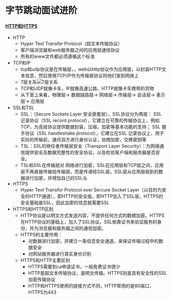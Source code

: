 # 字节跳动面试进阶

 #### [HTTP和HTTPS](https://www.huaweicloud.com/articles/d81c7888a0713fca6141423cefb8661d.html)
   + HTTP
     + Hyper Text Transfer Protocol（超文本传输协议）
     + 客户端浏览器和web服务器之间的应用层通信协议
     + 所有的www文件都必须遵循这个标准
   + TCP和IP
     + tcp和udp协议是在传输层，，web以http协议作为应用层，以封装HTTP文本信息，然后使用TCP/IP作为传输层协议将他们发到网络上
     + 7层关系![7层关系](./7层.png)
     + TCP和UDP就像卡车，IP就像高速公路，HTTP就像卡车携带的货物
     + 从下至上来看，物理层-> 数据链路层-> 网络层-> 传输层-> 会话层-> 表示层-> 应用层
   + SSL和TSL
     + SSL：（Secure Sockets Layer 安全嵌套层），SSL协议分为两层： SSL 记录协议（SSL record protocol），它建立在可靠的传输协议上，例如TCP，为高层协议提供数据封装，压缩，加密等基本功能的支持； SSL 握手协议（SSL handleshake protocol），它建立在SSL 记录协议上，用于实际的传输前，通讯双方进行身份认证，协商加密，交换密钥等
     + TSL：SSL的继任者传输层安全（Transport Layer Security）：为网络通信提供安全及数据完整性的安全协议，以及检验客户端和服务器是否安全。
     + TSL和SSL在传输层对 网络进行加密，SSL在应用层和TCP层之间，应用层不再直接传输给传输层，而是传递给SSL层，SSL层从应用层收到的数据进行加密，并增加自己的SSL头
   + HTTPS
     + Hyper Text Transfor Protocol over Sercure Socket Layer（以目的为安全的HTTP通道），即HTTP的安全版，即HTTP加入了SSL层，HTTPS的安全基础是SSL，因此加密的信息就需要SSL
  + HTTPS和HTTP区别
     + HTTP协议是以明文方式发送内容，不提供任何方式的数据加密。HTTPS在HTTP协议的基础上，加入了SSL协议，SSL依靠证书来验证服务的身份，并为浏览器和服务器之间的通信加密。
     + HTTPS的主要作用： 
       + 对数据进行加密，并建立一条信息安全通道，来保证传输过程中的数据安全
       + 对网站服务器进行真实身份识别
     + HTTPS和HTTP主要区别
       + HTTPS需要到ca申请证书，一般免费证书很少
       + HTTP是超文本传输协议，是明文传输。HTTPS则是具有安全性的SSL加密传输协议
       + HTTP和HTTPS使用的链接方式不同，HTTP常用的是80端口，HTTPS为443